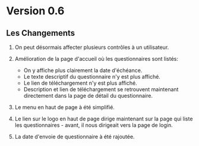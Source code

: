 # Version 0.6

## Les Changements

1. On peut désormais affecter plusieurs contrôles à un utilisateur.

2. Amélioration de la page d'accueil où les questionnaires sont listés:
    - On y affiche plus clairement la date d'échéance.
    - Le texte descriptif du questionnaire n'y est plus affiché.
    - Le lien de téléchargement n'y est plus affiché.
    - Description et lien de téléchargement se retrouvent maintenant directement dans la page de détail du questionnaire.

3. Le menu en haut de page à été simplifié.

4. Le lien sur le logo en haut de page dirige maintenant sur la page qui liste les questionnaires - avant, il nous dirigeait vers la page de login.

5. La date d'envoie de questionnaire à été rajoutée.
